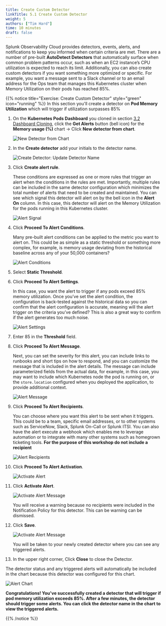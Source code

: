 ```yaml
---
title: Create Custom Detector
linkTitle: 5.1 Create Custom Detector
weight: 5
authors: ["Tim Hard"]
time: 10 minutes
draft: false
---
```


Splunk Observability Cloud provides detectors, events, alerts, and notifications to keep you informed when certain criteria are met. There are a number of pre-built **AutoDetect Detectors** that automatically surface when common problem patterns occur, such as when an EC2 instance’s CPU utilization is expected to reach its limit. Additionally, you can also create custom detectors if you want something more optimized or specific. For example, you want a message sent to a Slack channel or to an email address for the Ops team that manages this Kubernetes cluster when Memory Utilization on their pods has reached 85%.

{{% notice title="Exercise: Create Custom Detector" style="green" icon="running" %}}
In this section you'll create a detector on **Pod Memory Utilization** which will trigger if utilization surpasses 85%

1. On the **Kubernetes Pods Dashboard** you cloned in section [3.2 Dashboard Cloning](../../3-reuse-content-across-teams/2-clone-dashboards), click the **Get Alerts** button (bell icon) for the **Memory usage (%)** chart -> Click **New detector from chart**.

    ![New Detector from Chart](../../images/new-detector.png?width=40vw)

2. In the **Create detector** add your initials to the detector name.

    ![Create Detector: Update Detector Name](../../images/create-detector-name.png?width=40vw)

3. Click **Create alert rule**.

    These conditions are expressed as one or more rules that trigger an alert when the conditions in the rules are met. Importantly, multiple rules can be included in the same detector configuration which minimizes the total number of alerts that need to be created and maintained. You can see which signal this detector will alert on by the bell icon in the **Alert On** column. In this case, this detector will alert on the Memory Utilization for the pods running in this Kubernetes cluster.

    ![Alert Signal](../../images/alert-signals.png?width=60vw)

4. Click **Proceed To Alert Conditions**.

    Many pre-built alert conditions can be applied to the metric you want to alert on. This could be as simple as a static threshold or something more complex, for example, is memory usage deviating from the historical baseline across any of your 50,000 containers?

    ![Alert Conditions](../../images/alert-conditions.png?width=60vw)

5. Select **Static Threshold**.
6. Click **Proceed To Alert Settings**.

    In this case, you want the alert to trigger if any pods exceed 85% memory utilization. Once you’ve set the alert condition, the configuration is back-tested against the historical data so you can confirm that the alert configuration is accurate, meaning will the alert trigger on the criteria you’ve defined? This is also a great way to confirm if the alert generates too much noise.

    ![Alert Settings](../../images/alert-settings.png?width=60vw)

7. Enter 85 in the **Threshold** field.
8. Click **Proceed To Alert Message**.

    Next, you can set the severity for this alert, you can include links to runbooks and short tips on how to respond, and you can customize the message that is included in the alert details. The message can include parameterized fields from the actual data, for example, in this case, you may want to include which Kubernetes node the pod is running on, or the `store.location` configured when you deployed the application, to provide additional context.

    ![Alert Message](../../images/alert-message.png?width=60vw)

9. Click **Proceed To Alert Recipients**.

    You can choose where you want this alert to be sent when it triggers. This could be to a team, specific email addresses, or to other systems such as ServiceNow, Slack, Splunk On-Call or Splunk ITSI. You can also have the alert execute a webhook which enables me to leverage automation or to integrate with many other systems such as homegrown ticketing tools. **For the purpose of this workshop do not include a recipient**

    ![Alert Recipients](../../images/alert-recipients.png?width=60vw)

10. Click **Proceed To Alert Activation**.

    ![Activate Alert](../../images/alert-activate-alert.png?width=60vw)

11. Click **Activate Alert**.

    ![Activate Alert Message](../../images/alert-activation.png?width=40vw)

    You will receive a warning because no recipients were included in the Notification Policy for this detector. This can be warning can be dismissed.

12. Click **Save**.

    ![Activate Alert Message](../../images/alert-new-detector.png?width=60vw)

    You will be taken to your newly created detector where you can see any triggered alerts.

13. In the upper right corner, Click **Close** to close the Detector.

The detector status and any triggered alerts will automatically be included in the chart because this detector was configured for this chart.

![Alert Chart](../../images/alert-chart.png?width=40vw)

**Congratulations! You've successfully created a detector that will trigger if pod memory utilization exceeds 85%. After a few minutes, the detector should trigger some alerts. You can click the detector name in the chart to view the triggered alerts.**

{{% /notice %}}
